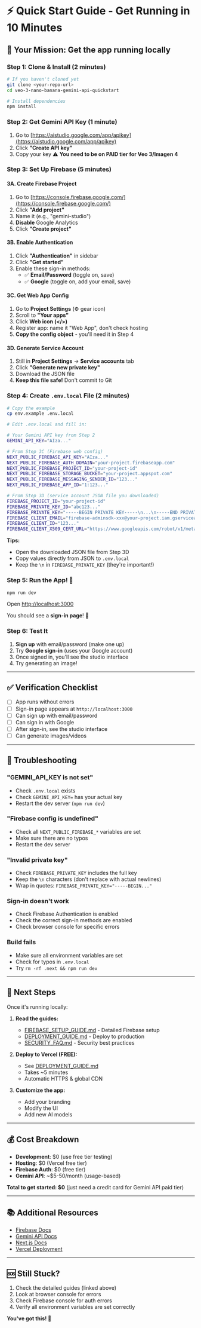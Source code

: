 # ⚡ Quick Start Guide - Get Running in 10 Minutes

## 🎯 Your Mission: Get the app running locally

### Step 1: Clone & Install (2 minutes)

```bash
# If you haven't cloned yet
git clone <your-repo-url>
cd veo-3-nano-banana-gemini-api-quickstart

# Install dependencies
npm install
```

### Step 2: Get Gemini API Key (1 minute)

1. Go to [https://aistudio.google.com/app/apikey](https://aistudio.google.com/app/apikey)
2. Click **"Create API key"**
3. Copy your key ⚠️ **You need to be on PAID tier for Veo 3/Imagen 4**

### Step 3: Set Up Firebase (5 minutes)

#### 3A. Create Firebase Project
1. Go to [https://console.firebase.google.com/](https://console.firebase.google.com/)
2. Click **"Add project"**
3. Name it (e.g., "gemini-studio")
4. **Disable** Google Analytics
5. Click **"Create project"**

#### 3B. Enable Authentication
1. Click **"Authentication"** in sidebar
2. Click **"Get started"**
3. Enable these sign-in methods:
   - ✅ **Email/Password** (toggle on, save)
   - ✅ **Google** (toggle on, add your email, save)

#### 3C. Get Web App Config
1. Go to **Project Settings** (⚙️ gear icon)
2. Scroll to **"Your apps"**
3. Click **Web icon (</>)**
4. Register app: name it "Web App", don't check hosting
5. **Copy the config object** - you'll need it in Step 4

#### 3D. Generate Service Account
1. Still in **Project Settings** → **Service accounts** tab
2. Click **"Generate new private key"**
3. Download the JSON file
4. **Keep this file safe!** Don't commit to Git

### Step 4: Create `.env.local` File (2 minutes)

```bash
# Copy the example
cp env.example .env.local

# Edit .env.local and fill in:
```

```bash
# Your Gemini API key from Step 2
GEMINI_API_KEY="AIza..."

# From Step 3C (Firebase web config)
NEXT_PUBLIC_FIREBASE_API_KEY="AIza..."
NEXT_PUBLIC_FIREBASE_AUTH_DOMAIN="your-project.firebaseapp.com"
NEXT_PUBLIC_FIREBASE_PROJECT_ID="your-project-id"
NEXT_PUBLIC_FIREBASE_STORAGE_BUCKET="your-project.appspot.com"
NEXT_PUBLIC_FIREBASE_MESSAGING_SENDER_ID="123..."
NEXT_PUBLIC_FIREBASE_APP_ID="1:123..."

# From Step 3D (service account JSON file you downloaded)
FIREBASE_PROJECT_ID="your-project-id"
FIREBASE_PRIVATE_KEY_ID="abc123..."
FIREBASE_PRIVATE_KEY="-----BEGIN PRIVATE KEY-----\n...\n-----END PRIVATE KEY-----\n"
FIREBASE_CLIENT_EMAIL="firebase-adminsdk-xxx@your-project.iam.gserviceaccount.com"
FIREBASE_CLIENT_ID="123..."
FIREBASE_CLIENT_X509_CERT_URL="https://www.googleapis.com/robot/v1/metadata/x509/..."
```

**Tips:**
- Open the downloaded JSON file from Step 3D
- Copy values directly from JSON to `.env.local`
- Keep the `\n` in `FIREBASE_PRIVATE_KEY` (they're important!)

### Step 5: Run the App! 🚀

```bash
npm run dev
```

Open [http://localhost:3000](http://localhost:3000)

You should see a **sign-in page**! 🎉

### Step 6: Test It

1. **Sign up** with email/password (make one up)
2. Try **Google sign-in** (uses your Google account)
3. Once signed in, you'll see the studio interface
4. Try generating an image!

---

## ✅ Verification Checklist

- [ ] App runs without errors
- [ ] Sign-in page appears at `http://localhost:3000`
- [ ] Can sign up with email/password
- [ ] Can sign in with Google
- [ ] After sign-in, see the studio interface
- [ ] Can generate images/videos

---

## 🐛 Troubleshooting

### "GEMINI_API_KEY is not set"
- Check `.env.local` exists
- Check `GEMINI_API_KEY=` has your actual key
- Restart the dev server (`npm run dev`)

### "Firebase config is undefined"
- Check all `NEXT_PUBLIC_FIREBASE_*` variables are set
- Make sure there are no typos
- Restart the dev server

### "Invalid private key"
- Check `FIREBASE_PRIVATE_KEY` includes the full key
- Keep the `\n` characters (don't replace with actual newlines)
- Wrap in quotes: `FIREBASE_PRIVATE_KEY="-----BEGIN..."`

### Sign-in doesn't work
- Check Firebase Authentication is enabled
- Check the correct sign-in methods are enabled
- Check browser console for specific errors

### Build fails
- Make sure all environment variables are set
- Check for typos in `.env.local`
- Try `rm -rf .next && npm run dev`

---

## 🚀 Next Steps

Once it's running locally:

1. **Read the guides:**
   - [FIREBASE_SETUP_GUIDE.md](./FIREBASE_SETUP_GUIDE.md) - Detailed Firebase setup
   - [DEPLOYMENT_GUIDE.md](./DEPLOYMENT_GUIDE.md) - Deploy to production
   - [SECURITY_FAQ.md](./SECURITY_FAQ.md) - Security best practices

2. **Deploy to Vercel (FREE):**
   - See [DEPLOYMENT_GUIDE.md](./DEPLOYMENT_GUIDE.md)
   - Takes ~5 minutes
   - Automatic HTTPS & global CDN

3. **Customize the app:**
   - Add your branding
   - Modify the UI
   - Add new AI models

---

## 💰 Cost Breakdown

- **Development**: $0 (use free tier testing)
- **Hosting**: $0 (Vercel free tier)
- **Firebase Auth**: $0 (free tier)
- **Gemini API**: ~$5-50/month (usage-based)

**Total to get started: $0** (just need a credit card for Gemini API paid tier)

---

## 📚 Additional Resources

- [Firebase Docs](https://firebase.google.com/docs)
- [Gemini API Docs](https://ai.google.dev/gemini-api/docs)
- [Next.js Docs](https://nextjs.org/docs)
- [Vercel Deployment](https://vercel.com/docs)

---

## 🆘 Still Stuck?

1. Check the detailed guides (linked above)
2. Look at browser console for errors
3. Check Firebase console for auth errors
4. Verify all environment variables are set correctly

**You've got this! 💪**

